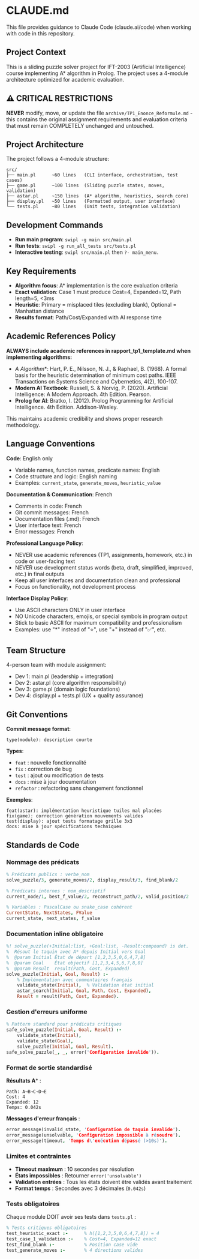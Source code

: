 # CLAUDE.md

This file provides guidance to Claude Code (claude.ai/code) when working with code in this repository.

## Project Context

This is a sliding puzzle solver project for IFT-2003 (Artificial Intelligence) course implementing A* algorithm in Prolog. The project uses a 4-module architecture optimized for academic evaluation.

## ⚠️ CRITICAL RESTRICTIONS

**NEVER** modify, move, or update the file `archive/TP1_Enonce_Reformule.md` - this contains the original assignment requirements and evaluation criteria that must remain COMPLETELY unchanged and untouched.

## Project Architecture

The project follows a 4-module structure:

```
src/
├── main.pl      ~60 lines   (CLI interface, orchestration, test cases)
├── game.pl      ~100 lines  (Sliding puzzle states, moves, validation) 
├── astar.pl     ~150 lines  (A* algorithm, heuristics, search core)
├── display.pl   ~50 lines   (Formatted output, user interface)
└── tests.pl     ~80 lines   (Unit tests, integration validation)
```

## Development Commands

- **Run main program**: `swipl -g main src/main.pl`
- **Run tests**: `swipl -g run_all_tests src/tests.pl`
- **Interactive testing**: `swipl src/main.pl` then `?- main_menu.`

## Key Requirements

- **Algorithm focus**: A* implementation is the core evaluation criteria
- **Exact validation**: Case 1 must produce Cost=4, Expanded=12, Path length=5, <3ms
- **Heuristic**: Primary = misplaced tiles (excluding blank), Optional = Manhattan distance
- **Results format**: Path/Cost/Expanded with AI response time

## Academic References Policy

**ALWAYS include academic references in rapport_tp1_template.md when implementing algorithms:**

- **A* Algorithm**: Hart, P. E., Nilsson, N. J., & Raphael, B. (1968). A formal basis for the heuristic determination of minimum cost paths. IEEE Transactions on Systems Science and Cybernetics, 4(2), 100-107.
- **Modern AI Textbook**: Russell, S. & Norvig, P. (2020). Artificial Intelligence: A Modern Approach. 4th Edition. Pearson.
- **Prolog for AI**: Bratko, I. (2012). Prolog Programming for Artificial Intelligence. 4th Edition. Addison-Wesley.

This maintains academic credibility and shows proper research methodology.

## Language Conventions

**Code**: English only
- Variable names, function names, predicate names: English
- Code structure and logic: English naming
- Examples: `current_state`, `generate_moves`, `heuristic_value`

**Documentation & Communication**: French
- Comments in code: French
- Git commit messages: French  
- Documentation files (.md): French
- User interface text: French
- Error messages: French

**Professional Language Policy**:
- NEVER use academic references (TP1, assignments, homework, etc.) in code or user-facing text
- NEVER use development status words (beta, draft, simplified, improved, etc.) in final outputs
- Keep all user interfaces and documentation clean and professional
- Focus on functionality, not development process

**Interface Display Policy**:
- Use ASCII characters ONLY in user interface
- NO Unicode characters, emojis, or special symbols in program output
- Stick to basic ASCII for maximum compatibility and professionalism
- Examples: use "*" instead of "⭐", use "+" instead of "✅", etc.

## Team Structure

4-person team with module assignment:
- Dev 1: main.pl (leadership + integration)
- Dev 2: astar.pl (core algorithm responsibility)
- Dev 3: game.pl (domain logic foundations)
- Dev 4: display.pl + tests.pl (UX + quality assurance)

## Git Conventions

**Commit message format**:
```
type(module): description courte
```

**Types**:
- `feat` : nouvelle fonctionnalité
- `fix` : correction de bug
- `test` : ajout ou modification de tests
- `docs` : mise à jour documentation
- `refactor` : refactoring sans changement fonctionnel

**Exemples**:
```
feat(astar): implémentation heuristique tuiles mal placées
fix(game): correction génération mouvements valides
test(display): ajout tests formatage grille 3x3
docs: mise à jour spécifications techniques
```

## Standards de Code

### Nommage des prédicats
```prolog
% Prédicats publics : verbe_nom
solve_puzzle/3, generate_moves/2, display_result/3, find_blank/2

% Prédicats internes : nom_descriptif
current_node/1, best_f_value/2, reconstruct_path/2, valid_position/2

% Variables : PascalCase ou snake_case cohérent
CurrentState, NextStates, FValue
current_state, next_states, f_value
```

### Documentation inline obligatoire
```prolog
%! solve_puzzle(+Initial:list, +Goal:list, -Result:compound) is det.
%  Résout le taquin avec A* depuis Initial vers Goal
%  @param Initial État de départ [1,2,3,5,0,6,4,7,8]
%  @param Goal    État objectif [1,2,3,4,5,6,7,8,0]
%  @param Result  result(Path, Cost, Expanded)
solve_puzzle(Initial, Goal, Result) :-
    % Implémentation avec commentaires français
    validate_state(Initial),  % Validation état initial
    astar_search(Initial, Goal, Path, Cost, Expanded),
    Result = result(Path, Cost, Expanded).
```

### Gestion d'erreurs uniforme
```prolog
% Pattern standard pour prédicats critiques
safe_solve_puzzle(Initial, Goal, Result) :-
    validate_state(Initial),
    validate_state(Goal),
    solve_puzzle(Initial, Goal, Result).
safe_solve_puzzle(_, _, error('Configuration invalide')).
```

### Format de sortie standardisé

**Résultats A*** :
```
Path: A→B→C→D→E
Cost: 4
Expanded: 12
Temps: 0.042s
```

**Messages d'erreur français** :
```prolog
error_message(invalid_state, 'Configuration de taquin invalide').
error_message(unsolvable, 'Configuration impossible à résoudre').
error_message(timeout, 'Temps d\'exécution dépassé (>10s)').
```

### Limites et contraintes

- **Timeout maximum** : 10 secondes par résolution
- **États impossibles** : Retourner `error('unsolvable')`
- **Validation entrées** : Tous les états doivent être validés avant traitement
- **Format temps** : Secondes avec 3 décimales (`0.042s`)

### Tests obligatoires

Chaque module DOIT avoir ses tests dans `tests.pl` :
```prolog
% Tests critiques obligatoires
test_heuristic_exact :-      % h([1,2,3,5,0,6,4,7,8]) = 4
test_case_1_validation :-    % Cost=4, Expanded=12 exact
test_find_blank :-           % Position case vide
test_generate_moves :-       % 4 directions valides
```
